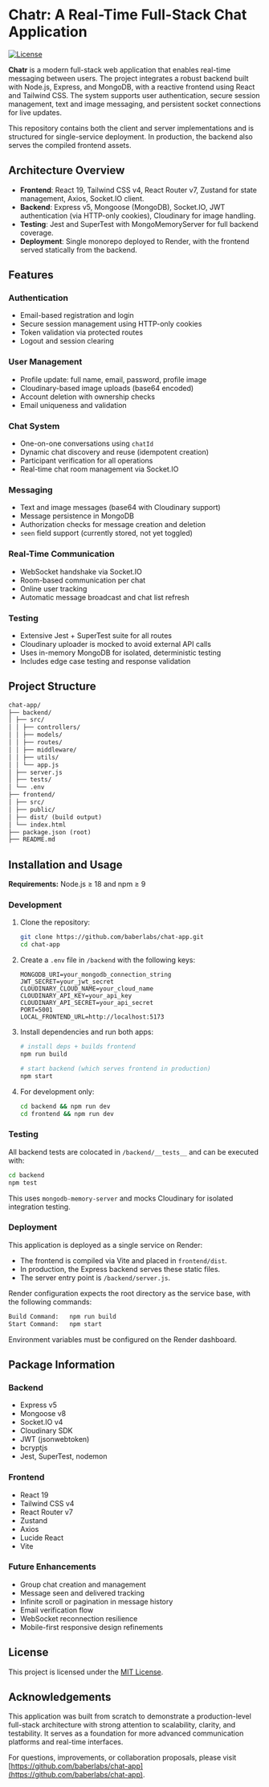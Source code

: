 # Chatr: A Real-Time Full-Stack Chat Application

[![License](https://img.shields.io/github/license/baberlabs/chat-app)](./LICENSE)

**Chatr** is a modern full-stack web application that enables real-time messaging between users. The project integrates a robust backend built with Node.js, Express, and MongoDB, with a reactive frontend using React and Tailwind CSS. The system supports user authentication, secure session management, text and image messaging, and persistent socket connections for live updates.

This repository contains both the client and server implementations and is structured for single-service deployment. In production, the backend also serves the compiled frontend assets.

## Architecture Overview

- **Frontend**: React 19, Tailwind CSS v4, React Router v7, Zustand for state management, Axios, Socket.IO client.
- **Backend**: Express v5, Mongoose (MongoDB), Socket.IO, JWT authentication (via HTTP-only cookies), Cloudinary for image handling.
- **Testing**: Jest and SuperTest with MongoMemoryServer for full backend coverage.
- **Deployment**: Single monorepo deployed to Render, with the frontend served statically from the backend.

## Features

### Authentication

- Email-based registration and login
- Secure session management using HTTP-only cookies
- Token validation via protected routes
- Logout and session clearing

### User Management

- Profile update: full name, email, password, profile image
- Cloudinary-based image uploads (base64 encoded)
- Account deletion with ownership checks
- Email uniqueness and validation

### Chat System

- One-on-one conversations using `chatId`
- Dynamic chat discovery and reuse (idempotent creation)
- Participant verification for all operations
- Real-time chat room management via Socket.IO

### Messaging

- Text and image messages (base64 with Cloudinary support)
- Message persistence in MongoDB
- Authorization checks for message creation and deletion
- `seen` field support (currently stored, not yet toggled)

### Real-Time Communication

- WebSocket handshake via Socket.IO
- Room-based communication per chat
- Online user tracking
- Automatic message broadcast and chat list refresh

### Testing

- Extensive Jest + SuperTest suite for all routes
- Cloudinary uploader is mocked to avoid external API calls
- Uses in-memory MongoDB for isolated, deterministic testing
- Includes edge case testing and response validation

## Project Structure

```txt
chat-app/
├── backend/
│ ├── src/
│ │ ├── controllers/
│ │ ├── models/
│ │ ├── routes/
│ │ ├── middleware/
│ │ ├── utils/
│ │ └── app.js
│ ├── server.js
│ ├── tests/
│ └── .env
├── frontend/
│ ├── src/
│ ├── public/
│ ├── dist/ (build output)
│ └── index.html
├── package.json (root)
├── README.md
```

## Installation and Usage

**Requirements:** Node.js ≥ 18 and npm ≥ 9

### Development

1. Clone the repository:

   ```bash
   git clone https://github.com/baberlabs/chat-app.git
   cd chat-app
   ```

2. Create a `.env` file in `/backend` with the following keys:

   ```env
   MONGODB_URI=your_mongodb_connection_string
   JWT_SECRET=your_jwt_secret
   CLOUDINARY_CLOUD_NAME=your_cloud_name
   CLOUDINARY_API_KEY=your_api_key
   CLOUDINARY_API_SECRET=your_api_secret
   PORT=5001
   LOCAL_FRONTEND_URL=http://localhost:5173
   ```

3. Install dependencies and run both apps:

   ```bash
   # install deps + builds frontend
   npm run build

   # start backend (which serves frontend in production)
   npm start
   ```

4. For development only:
   ```bash
   cd backend && npm run dev
   cd frontend && npm run dev
   ```

### Testing

All backend tests are colocated in `/backend/__tests__` and can be executed with:

```bash
cd backend
npm test
```

This uses `mongodb-memory-server` and mocks Cloudinary for isolated integration testing.

### Deployment

This application is deployed as a single service on Render:

- The frontend is compiled via Vite and placed in `frontend/dist`.
- In production, the Express backend serves these static files.
- The server entry point is `/backend/server.js`.

Render configuration expects the root directory as the service base, with the following commands:

```bash
Build Command:   npm run build
Start Command:   npm start
```

Environment variables must be configured on the Render dashboard.

## Package Information

### Backend

- Express v5
- Mongoose v8
- Socket.IO v4
- Cloudinary SDK
- JWT (jsonwebtoken)
- bcryptjs
- Jest, SuperTest, nodemon

### Frontend

- React 19
- Tailwind CSS v4
- React Router v7
- Zustand
- Axios
- Lucide React
- Vite

### Future Enhancements

- Group chat creation and management
- Message seen and delivered tracking
- Infinite scroll or pagination in message history
- Email verification flow
- WebSocket reconnection resilience
- Mobile-first responsive design refinements

## License

This project is licensed under the [MIT License](./LICENSE).

## Acknowledgements

This application was built from scratch to demonstrate a production-level full-stack architecture with strong attention to scalability, clarity, and testability. It serves as a foundation for more advanced communication platforms and real-time interfaces.

For questions, improvements, or collaboration proposals, please visit [https://github.com/baberlabs/chat-app](https://github.com/baberlabs/chat-app).
